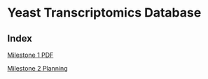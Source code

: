 # Yeast Transcriptomics Database

## Index
[Milestone 1 PDF](https://github.com/thangdaoo/YeastTranscriptomics_DB/blob/master/Milestone%201%20Part%201/CSC325%20Milestone%201.pdf)

[Milestone 2 Planning](https://github.com/thangdaoo/YeastTranscriptomics_DB/tree/master/Milestone%201%20Part%202)
